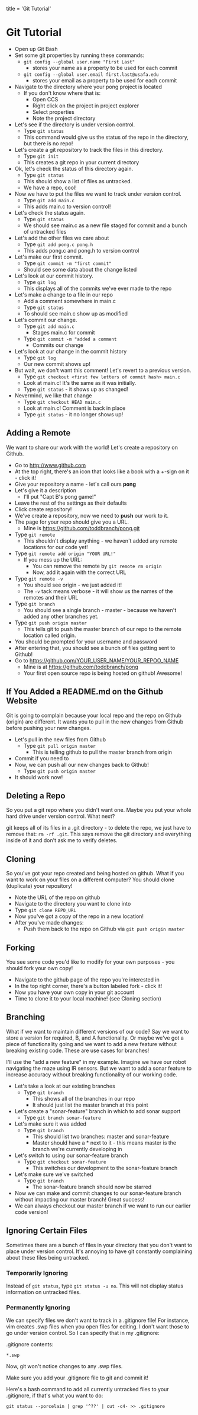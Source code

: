 title = 'Git Tutorial'

# Git Tutorial

- Open up Git Bash
- Set some git properties by running these commands:
    - `git config --global user.name "First Last"`
        - stores your name as a property to be used for each commit
    - `git config --global user.email first.last@usafa.edu`
        - stores your email as a property to be used for each commit
- Navigate to the directory where your pong project is located
    - If you don't know where that is:
        - Open CCS
        - Right click on the project in project explorer
        - Select properties
        - Note the project directory
- Let's see if the directory is under version control.
    - Type `git status`
    - This command would give us the status of the repo in the directory, but there is no repo!
- Let's create a git repository to track the files in this directory.
    - Type `git init`
    - This creates a git repo in your current directory
- Ok, let's check the status of this directory again.
    - Type `git status`
    - This should show a list of files as untracked.
    - We have a repo, cool!
- Now we have to put the files we want to track under version control.
    - Type `git add main.c`
    - This adds main.c to version control!
- Let's check the status again.
    - Type `git status`
    - We should see main.c as a new file staged for commit and a bunch of untracked files
- Let's add the other files we care about
    - Type `git add pong.c pong.h`
    - This adds pong.c and pong.h to version control
- Let's make our first commit.
    - Type `git commit -m "first commit"`
    - Should see some data about the change listed
- Let's look at our commit history.
    - Type `git log`
    - This displays all of the commits we've ever made to the repo
- Let's make a change to a file in our repo
    - Add a comment somewhere in main.c
    - Type `git status`
    - To should see main.c show up as modified
- Let's commit our change.
    - Type `git add main.c`
        - Stages main.c for commit
    - Type `git commit -m "added a comment`
        - Commits our change
- Let's look at our change in the commit history
    - Type `git log`
    - Our new commit shows up!
- But wait, we don't want this comment!  Let's revert to a previous version.
    - Type `git checkout <first few letters of commit hash> main.c`
    - Look at main.c!  It's the same as it was initially.
    - Type `git status` - it shows up as changed!
- Nevermind, we like that change
    - Type `git checkout HEAD main.c`
    - Look at main.c!  Comment is back in place
    - Type `git status` - it no longer shows up!

## Adding a Remote

We want to share our work with the world!  Let's create a repository on Github.

- Go to http://www.github.com
- At the top right, there's an icon that looks like a book with a +-sign on it - click it!
- Give your repository a name - let's call ours **pong**
- Let's give it a description
    - I'll put "Capt B's pong game!"
- Leave the rest of the settings as their defaults
- Click create repository!
- We've create a repository, now we need to **push** our work to it.
- The page for your repo should give you a URL.
    - Mine is https://github.com/toddbranch/pong.git
- Type `git remote`
    - This shouldn't display anything - we haven't added any remote locations for our code yet!
- Type `git remote add origin "YOUR URL!"`
    - If you mess up the URL:
        - You can remove the remote by `git remote rm origin`
        - Now, add it again with the correct URL
- Type `git remote -v`
    - You should see origin - we just added it!
    - The `-v` tack means verbose - it will show us the names of the remotes and their URL
- Type `git branch`
    - You should see a single branch - master - because we haven't added any other branches yet.
- Type `git push origin master`
    - This tells git to push the master branch of our repo to the remote location called origin.
- You should be prompted for your username and password
- After entering that, you should see a bunch of files getting sent to Github!
- Go to https://github.com/YOUR_USER_NAME/YOUR_REPOO_NAME
    - Mine is at https://github.com/toddbranch/pong
    - Your first open source repo is being hosted on github!  Awesome!

## If You Added a README.md on the Github Website

Git is going to complain because your local repo and the repo on Github (origin) are different.  It wants you to pull in the new changes from Github before pushing your new changes.

- Let's pull in the new files from Github
    - Type `git pull origin master`
        - This is telling github to pull the master branch from origin
- Commit if you need to
- Now, we can push all our new changes back to Github!
    - Type `git push origin master`
- It should work now!

## Deleting a Repo

So you put a git repo where you didn't want one.  Maybe you put your whole hard drive under version control.  What next?

git keeps all of its files in a .git directory - to delete the repo, we just have to remove that: `rm -rf .git`.  This says remove the git directory and everything inside of it and don't ask me to verify deletes.

## Cloning

So you've got your repo created and being hosted on github.  What if you want to work on your files on a different computer?  You should clone (duplicate) your repository!

- Note the URL of the repo on github
- Navigate to the directory you want to clone into
- Type `git clone REPO_URL`
- Now you've got a copy of the repo in a new location!
- After you've made changes:
    - Push them back to the repo on Github via `git push origin master`

## Forking

You see some code you'd like to modify for your own purposes - you should fork your own copy!

- Navigate to the github page of the repo you're interested in
- In the top right corner, there's a button labeled fork - click it!
- Now you have your own copy in your git account
- Time to clone it to your local machine!  (see Cloning section)

## Branching

What if we want to maintain different versions of our code?  Say we want to store a version for required, B, and A functionality.  Or maybe we've got a piece of functionality going and we want to add a new feature without breaking existing code.  These are use cases for branches!

I'll use the "add a new feature" in my example.  Imagine we have our robot navigating the maze using IR sensors.  But we want to add a sonar feature to increase accuracy without breaking functionality of our working code.

- Let's take a look at our existing branches
    - Type `git branch`
        - This shows all of the branches in our repo
        - It should just list the master branch at this point
- Let's create a "sonar-feature" branch in which to add sonar support
    - Type `git branch sonar-feature`
- Let's make sure it was added
    - Type `git branch`
        - This should list two branches: master and sonar-feature
        - Master should have a * next to it - this means master is the branch we're currently developing in
- Let's switch to using our sonar-feature branch
    - Type `git checkout sonar-feature`
        - This switches our development to the sonar-feature branch
- Let's make sure we've switched
    - Type `git branch`
        - The sonar-feature branch should now be starred
- Now we can make and commit changes to our sonar-feature branch without impacting our master branch!  Great success!
- We can always checkout our master branch if we want to run our earlier code version!

## Ignoring Certain Files

Sometimes there are a bunch of files in your directory that you don't want to place under version control.  It's annoying to have git constantly complaining about these files being untracked.

### Temporarily Ignoring

Instead of `git status`, type `git status -u no`.  This will not display status information on untracked files.

### Permanently Ignoring

We can specify files we don't want to track in a .gitignore file!  For instance, vim creates .swp files when you open files for editing.  I don't want those to go under version control.  So I can specify that in my .gitignore:

.gitignore contents:
```
*.swp
```
Now, git won't notice changes to any .swp files.

Make sure you add your .gitignore file to git and commit it!

Here's a bash command to add all currently untracked files to your .gitignore, if that's what you want to do:

`git status --porcelain | grep '^??' | cut -c4- >> .gitignore`
